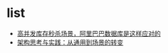 # list
- [高并发库存秒杀场景，阿里巴巴数据库是这样应对的](https://mp.weixin.qq.com/s?__biz=MzI0NTE4NjA0OQ==&mid=2658363882&idx=3&sn=569eac5d2c26f1939c148b6be16e5878)
- [架构思考与实践：从通用到场景的转变](https://my.oschina.net/u/4662964/blog/17286337)